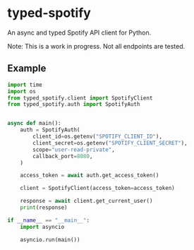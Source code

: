 # typed-spotify

An async and typed Spotify API client for Python.

Note: This is a work in progress. Not all endpoints are tested.

## Example

```python
import time
import os
from typed_spotify.client import SpotifyClient
from typed_spotify.auth import SpotifyAuth


async def main():
    auth = SpotifyAuth(
        client_id=os.getenv("SPOTIFY_CLIENT_ID"),
        client_secret=os.getenv("SPOTIFY_CLIENT_SECRET"),
        scope="user-read-private",
        callback_port=8080,
    )

    access_token = await auth.get_access_token()

    client = SpotifyClient(access_token=access_token)

    response = await client.get_current_user()
    print(response)

if __name__ == "__main__":
    import asyncio

    asyncio.run(main())
```